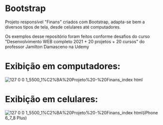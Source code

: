 # Bootstrap
 
 Projeto responsível "Finans" criados com Bootstrap, adapta-se bem a diversos tipos de tela, desde celulares até computadores.

Os exemplos desse repositório foram feitos conforme desafios do curso "Desenvolvimento WEB completo 2021 + 20 projetos + 20 cursos" do professor Jamilton Damasceno na Udemy

# Exibição em computadores:

![127 0 0 1_5500_1%C2%BA%20Projeto%20-%20Finans_index html](https://user-images.githubusercontent.com/83739628/128955650-a1d5dabd-8272-46f9-8e68-54b37a421329.png)


# Exibição em celulares:

![127 0 0 1_5500_1%C2%BA%20Projeto%20-%20Finans_index html(iPhone 6_7_8 Plus)](https://user-images.githubusercontent.com/83739628/128955667-604b6c9a-041a-4755-aea5-bf87fae82ca1.png)
